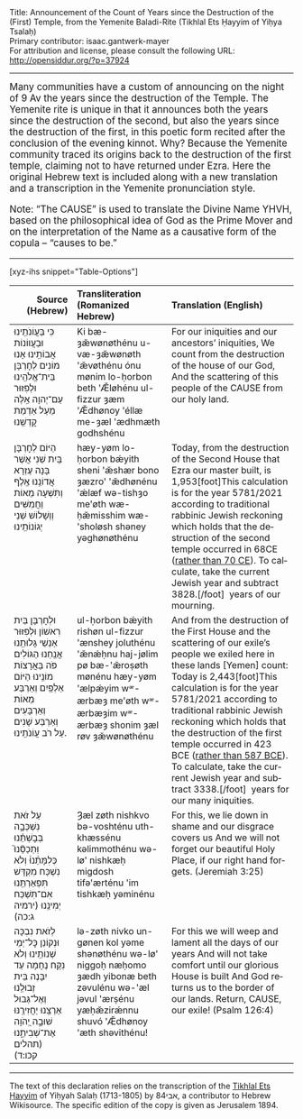<html>
<head></head>
<body>
Title: Announcement of the Count of Years since the Destruction of the (First) Temple, from the Yemenite Baladi-Rite (Tikhlal Ets Ḥayyim of Yiḥya Tsalaḥ)<br />
Primary contributor: isaac.gantwerk-mayer<br />
For attribution and license, please consult the following URL: <a href="http://opensiddur.org/?p=37924">http://opensiddur.org/?p=37924</a>
<p />
<hr />

<div class="english" lang="en" style="font-size: 1.2em;">
Many communities have a custom of announcing on the night of 9 Av the years since the destruction of the Temple. The Yemenite rite is unique in that it announces both the years since the destruction of the second, but also the years since the destruction of the first, in this poetic form recited after the conclusion of the evening kinnot. Why? Because the Yemenite community traced its origins back to the destruction of the first temple, claiming not to have returned under Ezra. Here the original Hebrew text is included along with a new translation and a transcription in the Yemenite pronunciation style.

Note: “The CAUSE” is used to translate the Divine Name YHVH, based on the philosophical idea of God as the Prime Mover and on the interpretation of the Name as a causative form of the copula – “causes to be.”
</div>
<hr />


[xyz-ihs snippet="Table-Options"]<table style="width: 100%; margin-left: auto; margin-right: auto;" class="draggable">
<thead><tr><th id="x" style="text-align: right;">Source (Hebrew)</th><th style="text-align: left;">Transliteration (Romanized Hebrew)</th><th style="text-align: left;">Translation (English)</th></tr></thead>
<tbody>
<tr><td style="vertical-align:top;">
<div class="liturgy" lang="he">
כִּי בַּעֲוֹנֹתֵֽינוּ וּבַעֲווֹנוֹת אֲבוֹתֵֽינוּ
אָנוּ מוֹנִים לְחׇרְבָּן בֵּית־אֱלֹהֵֽינוּ
וּלְפִזּוּר עַם־יְהוָה אֵֽלֶּה מֵעַל אַדְמַת קׇדְשֵֽׁנוּ
</span></div></td>

<td style="vertical-align:top;">
<div class="romanized-transliteration" lang="he" style="text-align: left;">
Ki bæ-ȝæ̆wønøthénu u-væ-ȝæ̆wønøth 'æ̆vøthénu
ónu mønim lo-ḥorbon beth 'Æ̆løhénu
ul-fizzur ȝæm 'Æ̆dhønoy 'éllæ me-ȝæl 'ædhmæth godhshénu
</span></div></td>

<td style="vertical-align:top;">
<div class="english" lang="en">
For our iniquities and our ancestors’ iniquities,
We count from the destruction of the house of our God,
And the scattering of this people of the CAUSE from our holy land.
</div></td></tr>


<tr><td style="vertical-align:top;">
<div class="liturgy" lang="he">
הַיּוֹם לְחׇרְבָּן בַּֽיִת שֵׁנִי 
אֲשֶׁר בָּנָה עֶזְרָא אֲדוֹנֵֽנוּ
אֶֽלֶף וְתִּשְׁעָה מֵאוֹת וַחֲמִשִּׁים וְוְשָׁלוֹשׁ 
שְׁנֵי יְגוֹנוֹתֵֽינוּ
</span></div></td>

<td style="vertical-align:top;">
<div class="romanized-transliteration" lang="he" style="text-align: left;">
hæy-yøm lo-ḥorbon bǽyith sheni 
'æ̆shær bono ȝæzro' 'æ̆dhønénu
'ǽlæf wǝ-tishȝo me'øth wæ-ḥæ̆misshim wæ-'sholøsh 
shǝney yǝghønøthénu
</span></div></td>

<td style="vertical-align:top;">
<div class="english" lang="en" style="text-align: left;">
Today, from the destruction of the Second House 
that Ezra our master built,
is <span class="instruction">1,953</span>[foot]This calculation is for the year 5781/2021 according to traditional rabbinic Jewish reckoning which holds that the destruction of the second temple occurred in 68CE (<a href="https://en.wikipedia.org/wiki/Missing_years_(Jewish_calendar)">rather than 70 CE</a>). To calculate, take the current Jewish year and subtract 3828.[/foot]&nbsp; 
years of our mourning.
</div></td></tr>


<tr><td style="vertical-align:top;">
<div class="liturgy" lang="he">
וּלְחׇרְבָּן בַּיִת רִאשׁוֹן 
וּלְפִזּוּר אַנְשֵׁי גָּלוּתֵֽנוּ
אֲנַֽחְנוּ הַגּוֹלִים פֹּה בַּאֲרָצוֹת מוֹנֵֽינוּ
הַיּוֹם אַלְפַּֽיִם וְאַרְבַּע מֵאוֹת וְאַרְבָּעִים וְאַרְבַּע 
שָׁנִים עַל רֹב עֲוֹנֹתֵֽינוּ.
</span></div></td>

<td style="vertical-align:top;">
<div class="romanized-transliteration" lang="he" style="text-align: left;">
ul-ḥorbon bǽyith rishøn 
ul-fizzur 'ænshey joluthénu 
'æ̆nǽḥnu haj-jølim pø bæ-'æ̆roṣøth mønénu
hæy-yøm 'ælpǽyim wᵆ-ærbæȝ me'øth wᵆ-ærbæȝim wᵆ-ærbæȝ 
shonim ȝæl røv ȝæ̆wønøthénu
</span></div></td>

<td style="vertical-align:top;">
<div class="english" lang="en" style="text-align: left;">
And from the destruction of the First House 
and the scattering of our exile’s people
we exiled here in these lands [Yemen] count:
Today is <span class="instruction">2,443</span>[foot]This calculation is for the year 5781/2021 according to traditional rabbinic Jewish reckoning which holds that the destruction of the first temple occurred in 423 BCE (<a href="https://en.wikipedia.org/wiki/Missing_years_(Jewish_calendar)">rather than 587 BCE</a>). To calculate, take the current Jewish year and subtract 3338.[/foot]&nbsp; 
years for our many iniquities.
</div></td></tr>


<tr><td style="vertical-align:top;">
<div class="liturgy" lang="he">
עַל זֹאת נִשְׁכְּבָ֣ה בְּבׇשְׁתֵּ֗נוּ וּֽתְכַסֵּ֘נוּ֮ כְּלִמָּתֵ֒נוּ֒
וְלֹא נִשְׁכַּח מִקְדָּשׁ תִּפְאַרְתֵּֽנוּ אִם־תִּשְׁכַּח יְמִינֵֽנוּ <span class="citation">(ירמיה ג:כה)</span>
</span></div></td>

<td style="vertical-align:top;">
<div class="romanized-transliteration" lang="he" style="text-align: left;">
Ȝæl zøth nishkvo bǝ-voshténu uth-khæssénu kǝlimmothénu
wǝ-lø' nishkæḥ migdosh tifǝ'ærténu 'im tishkæḥ yǝminénu
</span></div></td>

<td style="vertical-align:top;">
<div class="english" lang="en" style="text-align: left;">
For this, we lie down in shame and our disgrace covers us 
And we will not forget our beautiful Holy Place, if our right hand forgets. <span class="citation">(Jeremiah 3:25)</span>
</div></td></tr>


<tr><td style="vertical-align:top;">
<div class="liturgy" lang="he">
לְזֹאת נִבְכָּה וּנְקוֹנֵן כׇּל־יְמֵי שְׁנוֹתֵֽינוּ
וְלֹא נִקַּח נֶחָמָה עַד יִבָּנֶה בֵּית זְבוּלֵֽנוּ
וְאֶל־גְּבוּל אַרְצֵֽנוּ יַחֲזִירֶֽנּוּ
שׁוּבָ֣ה יְ֭הֹוָה אֶת־שְׁבִיתֵ֑נוּ <span class="citation">(תהלים קכו:ד)</span>
</span></div></td>

<td style="vertical-align:top;">
<div class="romanized-transliteration" lang="he" style="text-align: left;">
lǝ-zøth nivko un-gønen kol yǝme shǝnøthénu
wǝ-lø' niggoḥ næḥomo ȝædh yibonæ beth zǝvulénu
wǝ-'æl jǝvul 'ærṣénu yæḥæ̆zirǽnnu
shuvó 'Æ̆dhønoy 'æth shǝvithénu!
</span></div></td>

<td style="vertical-align:top;">
<div class="english" lang="en" style="text-align: left;">
For this we will weep and lament all the days of our years
And will not take comfort until our glorious House is built
And God returns us to the border of our lands.
Return, CAUSE, our exile! <span class="citation">(Psalm 126:4)</span>
</div></td></tr>
</tbody></table>

<hr />

The text of this declaration relies on the transcription of the <a href="https://he.wikisource.org/wiki/תכלאל_עץ_חיים">Tikhlal Ets Ḥayyim</a> of Yiḥyah Salaḥ (1713-1805) by <span class="hebrew" lang="he">אבי84</span>, a contributor to Hebrew Wikisource. The specific edition of the copy is given as Jerusalem 1894.

&nbsp;
</body>
</html>